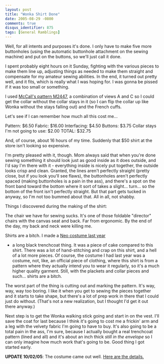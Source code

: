 ```yaml
---
layout: post
title: "Wonka Shirt Done"
date: 2005-08-29 -0800
comments: true
disqus_identifier: 875
tags: [General Ramblings]
---
```

Well, for all intents and purposes it's done. I only have to make five
more buttonholes (using the automatic buttonhole attachment on the
sewing machine) and put on the buttons, so we'll just call it done.
 
 I spent probably eight hours on it Sunday, fighting with the various
pieces to make them line up, adjusting things as needed to make them
straight and compensate for my amateur sewing abilities. In the end, it
turned out pretty well, and it fits, which is really what I was hoping
for. I was gonna be pissed if it was too small or something.
 
 I used [McCall's pattern
M2447](http://www.mccallpattern.com/item/M2447.htm), a combination of
views A and C so I could get the collar without the collar stays in it
(so I can flip the collar up like Wonka without the stays falling out)
and the French cuffs.
 
 Let's see if I can remember how much all this cost me...
 
 Pattern: \$6.50
 Fabric: \$16.00
 Interfacing: \$4.50
 Buttons: \$3.75
 Collar stays I'm not going to use: \$2.00
 TOTAL: \$32.75
 
 And, of course, about 16 hours of my time. Suddenly that \$50 shirt at
the store isn't looking so expensive.
 
 I'm pretty pleased with it, though. Mom always said that when you're
done sewing something it should look just as good inside as it does
outside, and I'd say I'm there with it - everything inside is nicely put
together, the outside looks crisp and clean. Granted, the lines aren't
perfectly straight (pretty close, but if you look you'll see flaws), the
buttonholes aren't perfectly spaced (making buttonholes is a pain in the
ass), and there's a spot on the front band toward the bottom where it
sort of takes a slight... turn... so the bottom of the front isn't
perfectly straight. But that part gets tucked in anyway, so I'm not too
bummed about that. All in all, not shabby.
 
 Things I discovered during the making of the shirt:
 
 The chair we have for sewing sucks. It's one of those foldable
"director" chairs with the canvas seat and back. Far from ergonomic. By
the end of the day, my back and neck were killing me.
 
 Shirts are a bitch. I made a [Neo costume last
year](http://paraesthesia.com/archive/2003/10/31/i-am-the-scariest-man-alive.aspx)
- a long black trenchcoat thing. It was a piece of cake compared to this
shirt. There was a lot of hand-stitching and crap on this shirt, and a
hell of a lot more pieces. Of course, the costume I had last year was a
costume, not, like, an official piece of clothing, where this shirt is
from a pattern where they actually intend you to wear it regularly, so
it's a much higher quality garment. Still, with the plackets and collar
pieces and such... shirts are a bitch.
 
 The worst part of the thing is cutting out and marking the pattern.
It's way, way, way too boring. I like it when you get to sewing the
pieces together and it starts to take shape, but there's a lot of prep
work in there that I could just do without. (That's not a new
realization, but I thought I'd get it out there anyway.)
 
 Next step is to get the Wonka walking stick going and start in on the
vest. I'll save the coat for last because I think it's going to cost me
a frickin' arm and a leg with the velvety fabric I'm going to have to
buy. It's also going to be a total pain in the ass, I'm sure, because I
actually bought a real trenchcoat pattern (lined and all) and it's about
an inch thick *still in the envelope* so I can only imagine how much
work that's going to be. Good thing I got started early.

**UPDATE 10/02/05**: The costume came out well. [Here are the
details.](/archive/2005/10/02/wonka-costume-complete.aspx)


